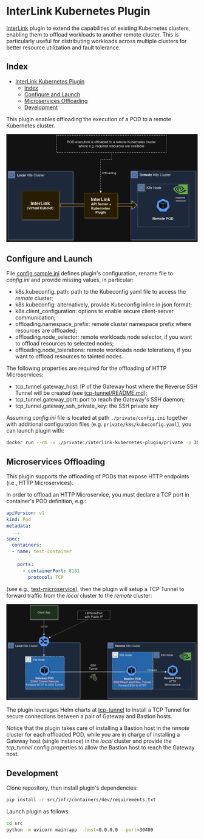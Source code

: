 # InterLink Kubernetes Plugin

[InterLink](https://intertwin-eu.github.io/interLink/) plugin to extend the capabilities of existing Kubernetes clusters,
enabling them to offload workloads to another remote cluster.
This is particularly useful for distributing workloads across multiple clusters for better resource utilization and fault
tolerance.

## Index

- [InterLink Kubernetes Plugin](#interlink-kubernetes-plugin)
  - [Index](#index)
  - [Configure and Launch](#configure-and-launch)
  - [Microservices Offloading](#microservices-offloading)
  - [Development](#development)

This plugin enables offloading the execution of a POD to a remote Kubernetes cluster.

![InterLink Offloading](docs/assets/diagram-offloading.png)

## Configure and Launch

File [config.sample.ini](src/private/config.sample.ini) defines plugin's configuration,
rename file to *config.ini* and provide missing values, in particular:

- k8s.kubeconfig_path: path to the Kubeconfig yaml file to access the *remote* cluster;
- k8s.kubeconfig: alternatively, provide Kubeconfig inline in json format;
- k8s.client_configuration: options to enable secure client-server communication;
- offloading.namespace_prefix: remote cluster namespace prefix where resources are offloaded;
- offloading.node_selector: remote workloads node selector, if you want to offload resources to selected nodes;
- offloading.node_tolerations: remote workloads node tolerations, if you want to offload resources to tainted nodes.

The following properties are required for the offloading of HTTP Microservices:

- tcp_tunnel.gateway_host: IP of the Gateway host where the Reverse SSH Tunnel will be created
  (see [tcp-tunnel/README.md](src/infr/charts/tcp-tunnel/README.md));
- tcp_tunnel.gateway_port: port to reach the Gateway's SSH daemon;
- tcp_tunnel.gateway_ssh_private_key: the SSH private key

Assuming *config.ini* file is located at path `./private/config.ini` together with additional configuration files
(e.g. `private/k8s/kubeconfig.yaml`), you can launch plugin with:

```sh
docker run --rm -v ./private:/interlink-kubernetes-plugin/private -p 30400:4000 docker.io/mginfn/interlink-kubernetes-plugin:latest uvicorn main:app --host=0.0.0.0 --port=4000 --log-level=debug
```

## Microservices Offloading

This plugin supports the offloading of PODs that expose HTTP endpoints (i.e., HTTP Microservices).

In order to offload an HTTP Microservice, you must declare a TCP port in container's POD definition, e.g.:

```yaml
apiVersion: v1
kind: Pod
metadata:
  ...
spec:
  containers:
  - name: test-container
    ...
    ports:
      - containerPort: 8181
        protocol: TCP
```

(see e.g., [test-microservice](src/infr/manifests/test-microservice.yaml)),
then the plugin will setup a TCP Tunnel to forward traffic from the *local* cluster to the *remote* cluster:

![Microservice Offloading](docs/assets/diagram-tunnel.png)

The plugin leverages Helm charts at [tcp-tunnel](src/infr/charts/tcp-tunnel) to install a TCP Tunnel
for secure connections between a pair of Gateway and Bastion hosts.

Notice that the plugin takes care of installing a Bastion host in the *remote* cluster for each offloaded POD,
while you are in charge of installing a Gateway host (single instance) in the *local* cluster
and provide the *tcp_tunnel* config properties to allow the Bastion host to reach the Gateway host.

## Development

Clone repository, then install plugin's dependencies:

```sh
pip install -r src/infr/containers/dev/requirements.txt
```

Launch plugin as follows:

```sh
cd src
python -m uvicorn main:app --host=0.0.0.0 --port=30400
```
